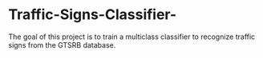 # Traffic-Signs-Classifier-
The goal of this project is to train a multiclass classifier to recognize traffic signs from the GTSRB database.
